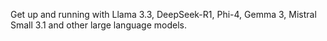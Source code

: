  Get up and running with Llama 3.3, DeepSeek-R1, Phi-4, Gemma 3, Mistral Small 3.1 and other large language models. 